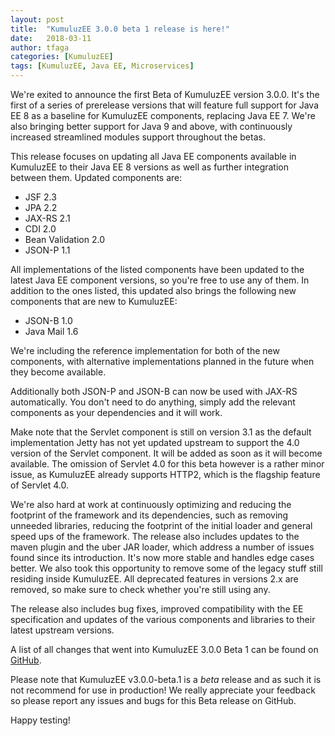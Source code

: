 ```yaml
---
layout: post
title:  "KumuluzEE 3.0.0 beta 1 release is here!"
date:   2018-03-11
author: tfaga
categories: [KumuluzEE]
tags: [KumuluzEE, Java EE, Microservices]
---
```


We're exited to announce the first Beta of KumuluzEE version 3.0.0. It's the first of a series of prerelease versions that will feature full support for Java EE 8 as a baseline for KumuluzEE components, replacing Java EE 7. We're also bringing better support for Java 9 and above, with continuously increased streamlined modules support throughout the betas.

This release focuses on updating all Java EE components available in KumuluzEE to their Java EE 8 versions as well as further integration between them. Updated components are:

* JSF 2.3
* JPA 2.2
* JAX-RS 2.1
* CDI 2.0
* Bean Validation 2.0
* JSON-P 1.1

All implementations of the listed components have been updated to the latest Java EE component versions, so you're free to use any of them. In addition to the ones listed, this updated also brings the following new components that are new to KumuluzEE:

* JSON-B 1.0
* Java Mail 1.6

<!--more-->

We're including the reference implementation for both of the new components, with alternative implementations planned in the future when they become available.

Additionally both JSON-P and JSON-B can now be used with JAX-RS automatically. You don't need to do anything, simply add the relevant components as your dependencies and it will work.

Make note that the Servlet component is still on version 3.1 as the default implementation Jetty has not yet updated upstream to support the 4.0 version of the Servlet component. It will be added as soon as it will become available. The omission of Servlet 4.0 for this beta however is a rather minor issue, as KumuluzEE already supports HTTP2, which is the flagship feature of Servlet 4.0. 

We're also hard at work at continuously optimizing and reducing the footprint of the framework and its dependencies, such as removing unneeded libraries, reducing the footprint of the initial loader and general speed ups of the framework. The release also includes updates to the maven plugin and the uber JAR loader, which address a number of issues found since its introduction. It's now more stable and handles edge cases better. We also took this opportunity to remove some of the legacy stuff still residing inside KumuluzEE. All deprecated features in versions 2.x are removed, so make sure to check whether you're still using any.  

The release also includes bug fixes, improved compatibility with the EE specification and updates of the various components and libraries to their latest upstream versions.

A list of all changes that went into KumuluzEE 3.0.0 Beta 1 can be found on [GitHub](https://github.com/kumuluz/kumuluzee/releases/tag/v3.0.0-beta.1).

Please note that KumuluzEE v3.0.0-beta.1 is a *beta* release and as such it is not recommend for use in production! We really appreciate your feedback so please report any issues and bugs for this Beta release on GitHub.

Happy testing!
